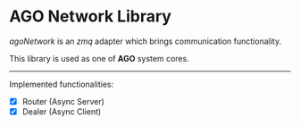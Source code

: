 # AGO Network Library
 _agoNetwork_ is an _zmq_ adapter which brings communication functionality.
  
 This library is used as one of __AGO__ system cores.

 ---
 Implemented functionalities:
 * [x] Router (Async Server)
 * [x] Dealer (Async Client)